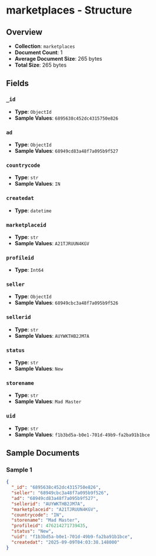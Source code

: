 # marketplaces - Structure

## Overview
- **Collection**: `marketplaces`
- **Document Count**: 1
- **Average Document Size**: 265 bytes
- **Total Size**: 265 bytes

## Fields

### `_id`

- **Type**: `ObjectId`
- **Sample Values**: `6895638c452dc4315750e826`

### `ad`

- **Type**: `ObjectId`
- **Sample Values**: `68949cd83a48f7a095b9f527`

### `countrycode`

- **Type**: `str`
- **Sample Values**: `IN`

### `createdat`

- **Type**: `datetime`

### `marketplaceid`

- **Type**: `str`
- **Sample Values**: `A21TJRUUN4KGV`

### `profileid`

- **Type**: `Int64`

### `seller`

- **Type**: `ObjectId`
- **Sample Values**: `68949cbc3a48f7a095b9f526`

### `sellerid`

- **Type**: `str`
- **Sample Values**: `AUYWKTHB2JM7A`

### `status`

- **Type**: `str`
- **Sample Values**: `New`

### `storename`

- **Type**: `str`
- **Sample Values**: `Mad Master`

### `uid`

- **Type**: `str`
- **Sample Values**: `f1b3bd5a-b0e1-701d-49b9-fa2ba91b1bce`


## Sample Documents

### Sample 1

```json
{
  "_id": "6895638c452dc4315750e826",
  "seller": "68949cbc3a48f7a095b9f526",
  "ad": "68949cd83a48f7a095b9f527",
  "sellerid": "AUYWKTHB2JM7A",
  "marketplaceid": "A21TJRUUN4KGV",
  "countrycode": "IN",
  "storename": "Mad Master",
  "profileid": 476214271739435,
  "status": "New",
  "uid": "f1b3bd5a-b0e1-701d-49b9-fa2ba91b1bce",
  "createdat": "2025-09-09T04:03:38.148000"
}
```

